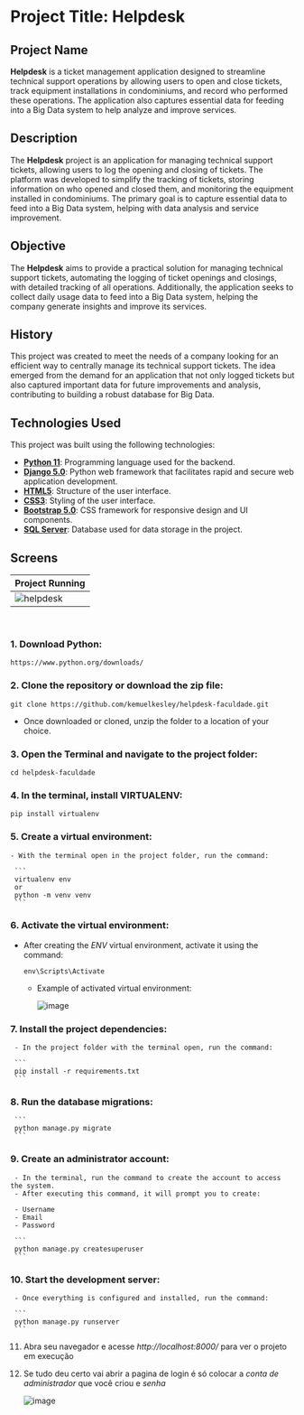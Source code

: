 
#
# Project Title: Helpdesk

## Project Name

**Helpdesk** is a ticket management application designed to streamline technical support operations by allowing users to open and close tickets, track equipment installations in condominiums, and record who performed these operations. The application also captures essential data for feeding into a Big Data system to help analyze and improve services.

## Description

The **Helpdesk** project is an application for managing technical support tickets, allowing users to log the opening and closing of tickets. The platform was developed to simplify the tracking of tickets, storing information on who opened and closed them, and monitoring the equipment installed in condominiums. The primary goal is to capture essential data to feed into a Big Data system, helping with data analysis and service improvement.

## Objective

The **Helpdesk** aims to provide a practical solution for managing technical support tickets, automating the logging of ticket openings and closings, with detailed tracking of all operations. Additionally, the application seeks to collect daily usage data to feed into a Big Data system, helping the company generate insights and improve its services.

## History

This project was created to meet the needs of a company looking for an efficient way to centrally manage its technical support tickets. The idea emerged from the demand for an application that not only logged tickets but also captured important data for future improvements and analysis, contributing to building a robust database for Big Data.


## Technologies Used

This project was built using the following technologies:

- **[Python 11](https://www.python.org/)**: Programming language used for the backend.
- **[Django 5.0](https://www.djangoproject.com/)**: Python web framework that facilitates rapid and secure web application development.
- **[HTML5](https://developer.mozilla.org/en-US/docs/Web/HTML/HTML5)**: Structure of the user interface.
- **[CSS3](https://developer.mozilla.org/en-US/docs/Web/CSS)**: Styling of the user interface.
- **[Bootstrap 5.0](https://getbootstrap.com/)**: CSS framework for responsive design and UI components.
- **[SQL Server](https://www.microsoft.com/sql-server)**: Database used for data storage in the project.


## Screens

| Project Running                                                                                    | 
|----------------------------------------------------------------------------------------------------
|![helpdesk](https://github.com/user-attachments/assets/2e7a9dd1-6eda-4570-9d5b-d5b2a703bced)        |
 

&nbsp;



### 1. Download Python: 

   ```
   https://www.python.org/downloads/
   ```

### 2. Clone the repository or download the zip file:

   ```
   git clone https://github.com/kemuelkesley/helpdesk-faculdade.git
   ```

   - Once downloaded or cloned, unzip the folder to a location of your choice.
    

### 3. Open the Terminal and navigate to the project folder:

   ```   
   cd helpdesk-faculdade
   ```

### 4. In the terminal, install VIRTUALENV:

   ```   
   pip install virtualenv
   ```

### 5. Create a virtual environment:
    - With the terminal open in the project folder, run the command:
      
     ```   
     virtualenv env
     or
     python -m venv venv
     ```

### 6. Activate the virtual environment:
   - After creating the *ENV* virtual environment, activate it using the command: 

     ```   
     env\Scripts\Activate
     ```

     - Example of activated virtual environment:
    
       ![image](https://github.com/kemuelkesley/helpdesk-faculdade/assets/79339726/d48738e4-7744-4c64-9730-a151faa5c66a)

### 7. Install the project dependencies:
     - In the project folder with the terminal open, run the command:
  
     ```   
     pip install -r requirements.txt
     ```

### 8. Run the database migrations:

     ```   
     python manage.py migrate
     ```

### 9. Create an administrator account:
     - In the terminal, run the command to create the account to access the system.
     - After executing this command, it will prompt you to create:
   
     - Username
     - Email
     - Password
      
     ```   
     python manage.py createsuperuser
     ```

### 10. Start the development server:

     - Once everything is configured and installed, run the command:    
      
     ```   
     python manage.py runserver
     ```


11. Abra seu navegador e acesse *http://localhost:8000/* para ver o projeto em execução
12. Se tudo deu certo vai abrir a pagina de login é só colocar a *conta de administrador* que você criou e *senha*

    ![image](https://github.com/kemuelkesley/helpdesk-faculdade/assets/79339726/a4cffabe-874f-4a2a-8b9e-4dd030f614b4)

   
